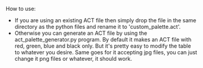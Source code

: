How to use:
  - If you are using an existing ACT file then simply drop the file in the same directory as the python files and rename it to 'custom_palette.act'.
  - Otherwise you can generate an ACT file by using the act_palette_generator.py program. By default it makes an ACT file with red, green, blue and black only.
    But it's pretty easy to modify the table to whatever you desire. Same goes for it accepting jpg files, you can just change it png files or whatever, it should work.
